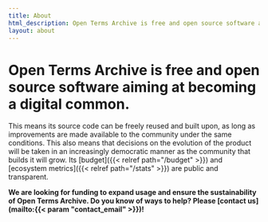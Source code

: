 ```yaml
---
title: About
html_description: Open Terms Archive is free and open source software aiming at becoming a digital common.
layout: about
---
```


# Open Terms Archive is free and open source software aiming at becoming a digital common.

This means its source code can be freely reused and built upon, as long as improvements are made available to the community under the same conditions. This also means that decisions on the evolution of the product will be taken in an increasingly democratic manner as the community that builds it will grow. Its [budget]({{< relref path="/budget" >}}) and [ecosystem metrics]({{< relref path="/stats" >}}) are public and transparent.

**We are looking for funding to expand usage and ensure the sustainability of Open Terms Archive. Do you know of ways to help? Please [contact us](mailto:{{< param "contact_email" >}})!**
